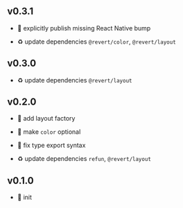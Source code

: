 ## v0.3.1

* 🐞 explicitly publish missing React Native bump

* ♻️ update dependencies `@revert/color`, `@revert/layout`

## v0.3.0

* ♻️ update dependencies `@revert/layout`

## v0.2.0

* 🌱 add layout factory

* 🐞 make `color` optional

* 🐞 fix type export syntax

* ♻️ update dependencies `refun`, `@revert/layout`

## v0.1.0

* 🐣 init
